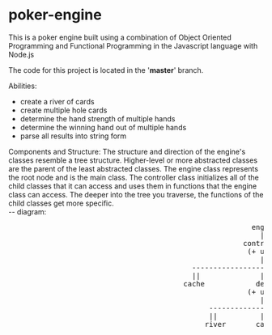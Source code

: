# poker-engine
This is a poker engine built using a combination of Object Oriented Programming and Functional Programming in the Javascript language with Node.js

The code for this project is located in the '<b>master</b>' branch.

Abilities: 
  - create a river of cards
  - create multiple hole cards
  - determine the hand strength of multiple hands
  - determine the winning hand out of multiple hands
  - parse all results into string form


Components and Structure:
  The structure and direction of the engine's classes resemble a tree structure. 
  Higher-level or more abstracted classes are the parent of the least abstracted classes. 
  The engine class represents the root node and is the main class. The controller class initializes 
  all of the child classes that it can access and uses them in functions that the engine class can access.
  The deeper into the tree you traverse, the functions of the child classes get more specific. 
  <br>-- diagram: <br>
  <pre>
                                                         engine
                                                           ||
                                                       controller
                                                        (+ util)
                                                           ||
                                           ----------------------------------
                                           ||              ||              ||
                                         cache            deck         hand-ranking
                                                        (+ util)
                                                           ||
                                               --------------------------
                                               ||          ||          ||
                                              river       card        hole
</pre>
